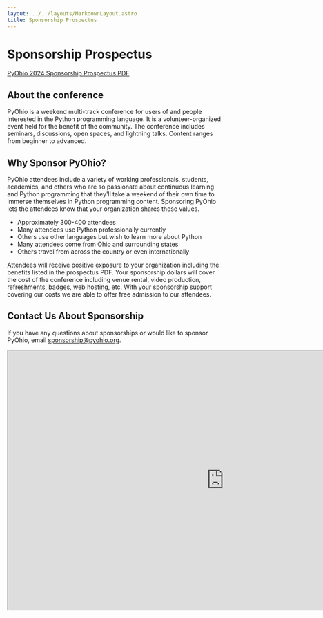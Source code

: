 ```yaml
---
layout: ../../layouts/MarkdownLayout.astro
title: Sponsorship Prospectus
---
```


# Sponsorship Prospectus

<a class="button" href="/2024/files/pyohio-2024-sponsorship-prospectus.pdf">PyOhio 2024 Sponsorship Prospectus PDF</a>

## About the conference

PyOhio is a weekend multi-track conference for users of and people interested in the Python programming language. It is a volunteer-organized event held for the benefit of the community. The conference includes seminars, discussions, open spaces, and lightning talks. Content ranges from beginner to advanced.

## Why Sponsor PyOhio?

PyOhio attendees include a variety of working professionals, students, academics, and others who are so passionate about continuous learning and Python programming that they'll take a weekend of their own time to immerse themselves in Python programming content. Sponsoring PyOhio lets the attendees know that your organization shares these values.

- Approximately 300-400 attendees
- Many attendees use Python professionally currently
- Others use other languages but wish to learn more about Python
- Many attendees come from Ohio and surrounding states
- Others travel from across the country or even internationally

Attendees will receive positive exposure to your organization including the benefits listed in the prospectus PDF. Your sponsorship dollars will cover the cost of the conference including venue rental, video production, refreshments, badges, web hosting, etc. With your sponsorship support covering our costs we are able to offer free admission to our attendees.

## Contact Us About Sponsorship

If you have any questions about sponsorships or would like to sponsor PyOhio, email sponsorship@pyohio.org.

<iframe credentialless src="https://docs.google.com/viewer?embedded=true&url=https://www.pyohio.org/2024/files/pyohio-2024-sponsorship-prospectus.pdf" width="1000" height="600">Text</iframe>
